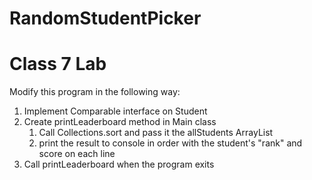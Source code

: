 # RandomStudentPicker


# Class 7 Lab
Modify this program in the following way:

1. Implement Comparable interface on Student
2. Create printLeaderboard method in Main class
	1. Call Collections.sort and pass it the allStudents ArrayList
	2. print the result to console in order with the student's "rank" and score on each line
3. Call printLeaderboard when the program exits
